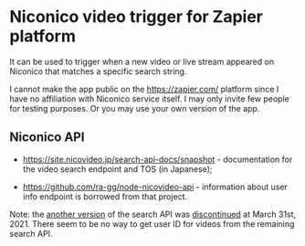 # Niconico video trigger for Zapier platform

It can be used to trigger when a new video or live stream appeared on Niconico that matches a specific search string.

I cannot make the app public on the <https://zapier.com/> platform since I have no affiliation with Niconico service itself. I may only invite few people for testing purposes. Or you may use your own version of the app.

## Niconico API

* <https://site.nicovideo.jp/search-api-docs/snapshot> - documentation for the video search endpoint and TOS (in Japanese);

* <https://github.com/ra-gg/node-nicovideo-api> - information about user info endpoint is borrowed from that project.

Note: the [another version](https://site.nicovideo.jp/search-api-docs/search.html) of the search API was [discontinued](https://blog.nicovideo.jp/niconews/143630.html) at March 31st, 2021. There seem to be no way to get user ID for videos from the remaining search API.

